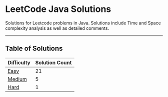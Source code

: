 # LeetCode Java Solutions

Solutions for Leetcode problems in Java. Solutions include Time and Space complexity analysis as well as detailed
comments.

---

## Table of Solutions

| Difficulty                  | Solution Count |
|-----------------------------|----------------|
| [Easy](/Easy/README.md)     | 21             |
| [Medium](/Medium/README.md) | 5              |
| [Hard](/Hard/README.md)     | 1              |
